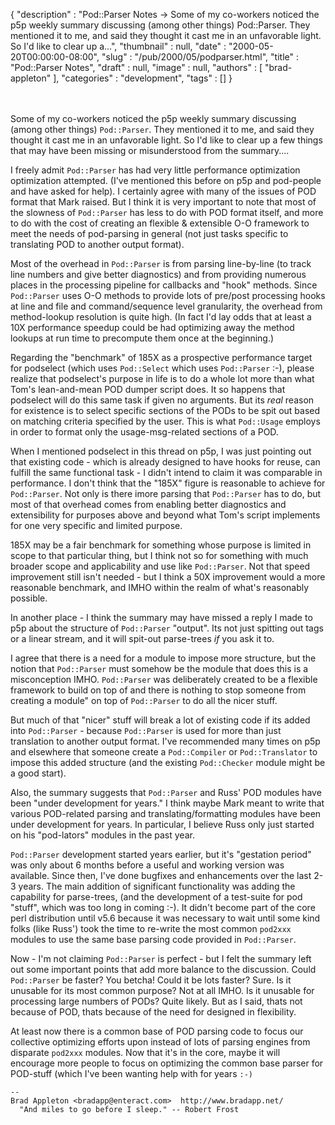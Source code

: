 {
   "description" : "Pod::Parser Notes -> Some of my co-workers noticed the p5p weekly summary discussing (among other things) Pod::Parser. They mentioned it to me, and said they thought it cast me in an unfavorable light. So I'd like to clear up a...",
   "thumbnail" : null,
   "date" : "2000-05-20T00:00:00-08:00",
   "slug" : "/pub/2000/05/podparser.html",
   "title" : "Pod::Parser Notes",
   "draft" : null,
   "image" : null,
   "authors" : [
      "brad-appleton"
   ],
   "categories" : "development",
   "tags" : []
}





\
\
Some of my co-workers noticed the p5p weekly summary discussing (among
other things) `Pod::Parser`. They mentioned it to me, and said they
thought it cast me in an unfavorable light. So I'd like to clear up a
few things that may have been missing or misunderstood from the
summary....

I freely admit `Pod::Parser` has had very little performance
optimization optimization attempted. (I've mentioned this before on p5p
and pod-people and have asked for help). I certainly agree with many of
the issues of POD format that Mark raised. But I think it is very
important to note that most of the slowness of `Pod::Parser` has less to
do with POD format itself, and more to do with the cost of creating an
flexible & extensible O-O framework to meet the needs of pod-parsing in
general (not just tasks specific to translating POD to another output
format).

Most of the overhead in `Pod::Parser` is from parsing line-by-line (to
track line numbers and give better diagnostics) and from providing
numerous places in the processing pipeline for callbacks and "hook"
methods. Since `Pod::Parser` uses O-O methods to provide lots of
pre/post processing hooks at line and file and command/sequence level
granularity, the overhead from method-lookup resolution is quite high.
(In fact I'd lay odds that at least a 10X performance speedup could be
had optimizing away the method lookups at run time to precompute them
once at the beginning.)

Regarding the "benchmark" of 185X as a prospective performance target
for podselect (which uses `Pod::Select` which uses `Pod::Parser` :-),
please realize that podselect's purpose in life is to do a whole lot
more than what Tom's lean-and-mean POD dumper script does. It so happens
that podselect will do this same task if given no arguments. But its
*real* reason for existence is to select specific sections of the PODs
to be spit out based on matching criteria specified by the user. This is
what `Pod::Usage` employs in order to format only the usage-msg-related
sections of a POD.

When I mentioned podselect in this thread on p5p, I was just pointing
out that existing code - which is already designed to have hooks for
reuse, can fulfill the same functional task - I didn't intend to claim
it was comparable in performance. I don't think that the "185X" figure
is reasonable to achieve for `Pod::Parser`. Not only is there imore
parsing that `Pod::Parser` has to do, but most of that overhead comes
from enabling better diagnostics and extensibility for purposes above
and beyond what Tom's script implements for one very specific and
limited purpose.

185X may be a fair benchmark for something whose purpose is limited in
scope to that particular thing, but I think not so for something with
much broader scope and applicability and use like `Pod::Parser`. Not
that speed improvement still isn't needed - but I think a 50X
improvement would a more reasonable benchmark, and IMHO within the realm
of what's reasonably possible.

In another place - I think the summary may have missed a reply I made to
p5p about the structure of `Pod::Parser` "output". Its not just spitting
out tags or a linear stream, and it will spit-out parse-trees *if* you
ask it to.

I agree that there is a need for a module to impose more structure, but
the notion that `Pod::Parser` must somehow be the module that does this
is a misconception IMHO. `Pod::Parser` was deliberately created to be a
flexible framework to build on top of and there is nothing to stop
someone from creating a module" on top of `Pod::Parser` to do all the
nicer stuff.

But much of that "nicer" stuff will break a lot of existing code if its
added into `Pod::Parser` - because `Pod::Parser` is used for more than
just translation to another output format. I've recommended many times
on p5p and elsewhere that someone create a `Pod::Compiler` or
`Pod::Translator` to impose this added structure (and the existing
`Pod::Checker` module might be a good start).

Also, the summary suggests that `Pod::Parser` and Russ' POD modules have
been "under development for years." I think maybe Mark meant to write
that various POD-related parsing and translating/formatting modules have
been under development for years. In particular, I believe Russ only
just started on his "pod-lators" modules in the past year.

`Pod::Parser` development started years earlier, but it's "gestation
period" was only about 6 months before a useful and working version was
available. Since then, I've done bugfixes and enhancements over the last
2-3 years. The main addition of significant functionality was adding the
capability for parse-trees, (and the development of a test-suite for pod
"stuff", which was too long in coming :-). It didn't become part of the
core perl distribution until v5.6 because it was necessary to wait until
some kind folks (like Russ') took the time to re-write the most common
`pod2xxx` modules to use the same base parsing code provided in
`Pod::Parser`.

Now - I'm not claiming `Pod::Parser` is perfect - but I felt the summary
left out some important points that add more balance to the discussion.
Could `Pod::Parser` be faster? You betcha! Could it be lots faster?
Sure. Is it unusable for its most common purpose? Not at all IMHO. Is it
unusable for processing large numbers of PODs? Quite likely. But as I
said, thats not because of POD, thats because of the need for designed
in flexibility.

At least now there is a common base of POD parsing code to focus our
collective optimizing efforts upon instead of lots of parsing engines
from disparate `pod2xxx` modules. Now that it's in the core, maybe it
will encourage more people to focus on optimizing the common base parser
for POD-stuff (which I've been wanting help with for years `:-)`

    -- 
    Brad Appleton <bradapp@enteract.com>  http://www.bradapp.net/
      "And miles to go before I sleep." -- Robert Frost


